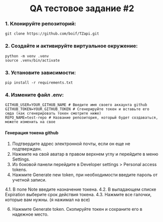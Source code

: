 <h1 align="center">QA тестовое задание #2</a></h1>
<h3>1. Клонируйте репозиторий:</h3>

```
git clone https://github.com/boif/TZapi.git
```
<h3>2. Создайте и активируйте виртуальное окружение:</h3>

```
python -m venv .venv
source .venv/bin/activate
```

<h3>3. Установите зависимости:</h3>

```
pip install -r requirements.txt
```
<h3>4. Измените файл .env: </h3>

```
GITHUB_USER=YOUR_GITHUB_NAME # Введите имя своего аккаунта github
GITHUB_TOKEN=YOUR_GITHUB_TOKEN # Сгенерируйте токен и вставьте его сюда (как сгенерировать токен смотрите ниже)
REPO_NAME=test-repo # Название репозитория, который будет создаваться, можете изменить на свое

```

<h4>Генерация токена github</h4>

1. Подтвердите адрес электронной почты, если он еще не подтвержден. 
2. Нажмите на свой аватар в правом верхнем углу и перейдите в меню Settings.
3. Из боковой панели перейдите в Developer settings > Personal access tokens.
4. Нажмите Generate new token, при необходимости введите пароль от учетной записи.
   
  4.1. В поле Note введите назначение токена.
  4.2. В выпадающем списке Expiration выберите срок действия токена.
  4.3. Нажмите все галочки, которые вам нужны. (я нажимал на все)
  
6. Нажмите Generate token. Скопируйте токен и сохраните его в надежное место.
